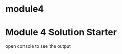 # module4
<!DOCTYPE html>
<html>
<head>
  <meta charset="utf-8">
  <title>Module 4 Solution Starter</title>
  <script src="SpeakHello.js"></script>
  <script src="SpeakGoodBye.js"></script>
  <script src="script.js"></script>
</head>
<body>
  <h1>Module 4 Solution Starter</h1>
  <p>open console to see the output</p>
</body>
</html>
